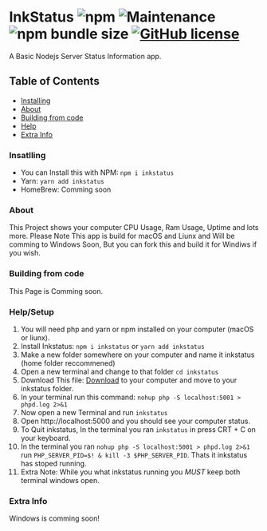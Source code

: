 # InkStatus ![npm](https://img.shields.io/npm/v/inkstatus) ![Maintenance](https://img.shields.io/maintenance/yes/2020) ![npm bundle size](https://img.shields.io/bundlephobia/min/inkstatus) [![GitHub license](https://img.shields.io/github/license/Lucaslah/InkStatus)](https://github.com/Lucaslah/InkStatus/blob/master/LICENSE)
A Basic Nodejs Server Status Information app.

## Table of Contents
- [Installing](#Insatlling)
- [About](#about)
- [Building from code](#Building-from-code)
- [Help](#help/setup)
- [Extra Info](#extra-info)


### Insatlling
- You can Install this with NPM: `npm i inkstatus`
- Yarn: `yarn add inkstatus`
- HomeBrew: Comming soon

### About
This Project shows your computer CPU Usage, Ram Usage, Uptime and lots more.
Please Note This app is build for macOS and Liunx and Will be comming to Windows Soon, But you can fork this and build it for Windiws if you wish.


### Building from code
This Page is Comming soon.

### Help/Setup
1. You will need php and yarn or npm installed on your computer (macOS or liunx).
2. Install Inkstatus: `npm i inkstatus` or `yarn add inkstatus`
3. Make a new folder somewhere on your computer and name it inkstatus (home folder reccommened) 
4. Open a new terminal and change to that folder `cd inkstatus`
5. Download This file: [Download](https://github.com/Lucaslah/InkStatus/releases/download/file-v-1.0.0/syinfo.php) to your computer and move to your inkstatus folder.
6. In your terminal run this command: `nohup php -S localhost:5001 > phpd.log 2>&1`
7. Now open a new Terminal and run `inkstatus` 
8. Open http://localhost:5000 and you should see your computer status.
9. To Quit inkstatus, In the terminal you ran `inkstatus` in press CRT + C on your keyboard.
10. In the terminal you ran `nohup php -S localhost:5001 > phpd.log 2>&1` run `PHP_SERVER_PID=$! & kill -3 $PHP_SERVER_PID`. Thats it inkstatus has stoped running.
11. Extra Note: While you what inkstatus running you *MUST* keep both terminal windows open.

### Extra Info
Windows is comming soon!
